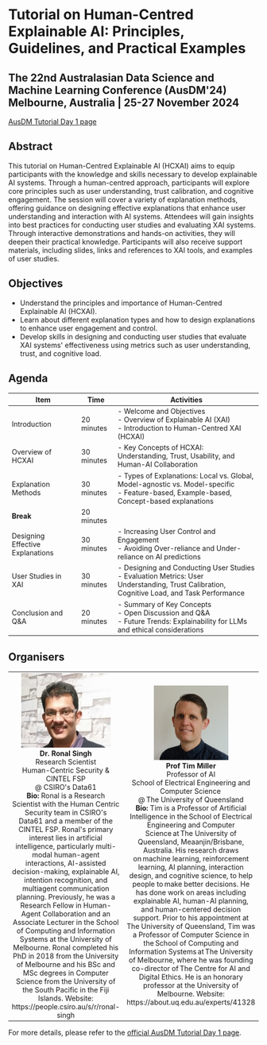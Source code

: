 # Tutorial on Human-Centred Explainable AI: Principles, Guidelines, and Practical Examples

## The 22nd Australasian Data Science and Machine Learning Conference (AusDM'24) Melbourne, Australia | 25-27 November 2024

[AusDM Tutorial Day 1 page](https://ausdm24.ausdm.org/Tutorial-Day1.html)

## Abstract
This tutorial on Human-Centred Explainable AI (HCXAI) aims to equip participants with the knowledge and skills necessary to develop explainable AI systems. Through a human-centred approach, participants will explore core principles such as user understanding, trust calibration, and cognitive engagement. The session will cover a variety of explanation methods, offering guidance on designing effective explanations that enhance user understanding and interaction with AI systems. Attendees will gain insights into best practices for conducting user studies and evaluating XAI systems. Through interactive demonstrations and hands-on activities, they will deepen their practical knowledge. Participants will also receive support materials, including slides, links and references to XAI tools, and examples of user studies.

## Objectives
- Understand the principles and importance of Human-Centred Explainable AI (HCXAI).
- Learn about different explanation types and how to design explanations to enhance user engagement and control.
- Develop skills in designing and conducting user studies that evaluate XAI systems' effectiveness using metrics such as user understanding, trust, and cognitive load.

## Agenda

| **Item**                       | **Time**      | **Activities**                                                                                                                                                     |
|--------------------------------|---------------|--------------------------------------------------------------------------------------------------------------------------------------------------------------------|
| Introduction                   | 20 minutes    | - Welcome and Objectives <br> - Overview of Explainable AI (XAI) <br> - Introduction to Human-Centred XAI (HCXAI)                                                 |
| Overview of HCXAI              | 30 minutes    | - Key Concepts of HCXAI: Understanding, Trust, Usability, and Human-AI Collaboration                                        |
| Explanation Methods            | 30 minutes    | - Types of Explanations: Local vs. Global, Model-agnostic vs. Model-specific <br> - Feature-based, Example-based, Concept-based explanations |
| **Break**                      | 20 minutes    |                                                                                                                              |
| Designing Effective Explanations | 30 minutes | - Increasing User Control and Engagement <br> - Avoiding Over-reliance and Under-reliance on AI predictions                   |
| User Studies in XAI            | 30 minutes    | - Designing and Conducting User Studies <br> - Evaluation Metrics: User Understanding, Trust Calibration, Cognitive Load, and Task Performance |
| Conclusion and Q&A             | 20 minutes    | - Summary of Key Concepts <br> - Open Discussion and Q&A <br> - Future Trends: Explainability for LLMs and ethical considerations |


## Organisers
<table>
  <tr>
    <td align="center">
      <img src="organisation/images/ronal.jpg" width="180" height="150" alt="Dr. Ronal Singh"><br>
      <strong>Dr. Ronal Singh</strong><br>
       Research Scientist<br>
      Human-Centric Security & CINTEL FSP <br>
      @ CSIRO's Data61<br>
      <strong>Bio:</strong> Ronal is a Research Scientist with the Human Centric Security team in CSIRO's Data61 and a member of the CINTEL FSP. Ronal's primary interest lies in artificial intelligence, particularly multi-modal human-agent interactions, AI-assisted decision-making, explainable AI, intention recognition, and multiagent communication planning. Previously, he was a Research Fellow in Human-Agent Collaboration and an Associate Lecturer in the School of Computing and Information Systems at the University of Melbourne. Ronal completed his PhD in 2018 from the University of Melbourne and his BSc and MSc degrees in Computer Science from the University of the South Pacific in the Fiji Islands.
        Website: https://people.csiro.au/s/r/ronal-singh
    </td>
    <td align="center">
      <img src="organisation/images/tim.png" width="150" height="150" alt="Prof Tim Miller"><br>
      <strong>Prof Tim Miller</strong><br>
      Professor of AI<br>
      School of Electrical Engineering and Computer Science <br>
      @ The University of Queensland <br>
      <strong>Bio:</strong> Tim is a Professor of Artificial Intelligence in the School of Electrical Engineering and Computer Science at The University of Queensland, Meaanjin/Brisbane, Australia. His research draws on machine learning, reinforcement learning, AI planning, interaction design, and cognitive science, to help people to make better decisions. He has done work on areas including explainable AI, human-AI planning, and human-centered decision support. Prior to his appointment at The University of Queensland, Tim was a Professor of Computer Science in the School of Computing and Information Systems at The University of Melbourne, where he was founding co-director of The Centre for AI and Digital Ethics. He is an honorary professor at the University of Melbourne.
        Website: https://about.uq.edu.au/experts/41328
    </td>
  </tr>
</table>

For more details, please refer to the [official AusDM Tutorial Day 1 page](https://ausdm24.ausdm.org/Tutorial-Day1.html).






